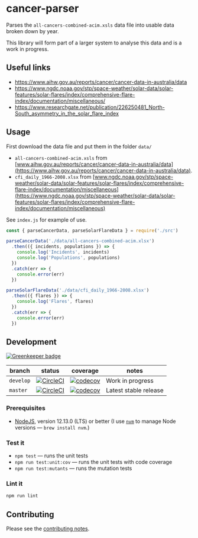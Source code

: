 # cancer-parser

Parses the `all-cancers-combined-acim.xsls` data file into usable data broken down by year.

This library will form part of a larger system to analyse this data and is a work in progress.

## Useful links

- https://www.aihw.gov.au/reports/cancer/cancer-data-in-australia/data
- https://www.ngdc.noaa.gov/stp/space-weather/solar-data/solar-features/solar-flares/index/comprehensive-flare-index/documentation/miscellaneous/
- https://www.researchgate.net/publication/226250481_North-South_asymmetry_in_the_solar_flare_index

## Usage

First download the data file and put them in the folder `data/`

- `all-cancers-combined-acim.xsls` from [www.aihw.gov.au/reports/cancer/cancer-data-in-australia/data](https://www.aihw.gov.au/reports/cancer/cancer-data-in-australia/data).
- `cfi_daily_1966-2008.xlsx` from [www.ngdc.noaa.gov/stp/space-weather/solar-data/solar-features/solar-flares/index/comprehensive-flare-index/documentation/miscellaneous](https://www.ngdc.noaa.gov/stp/space-weather/solar-data/solar-features/solar-flares/index/comprehensive-flare-index/documentation/miscellaneous)

See `index.js` for example of use.

```js
const { parseCancerData, parseSolarFlareData } = require('./src')

parseCancerData('./data/all-cancers-combined-acim.xlsx')
  .then(({ incidents, populations }) => {
    console.log('Incidents', incidents)
    console.log('Populations', populations)
  })
  .catch(err => {
    console.error(err)
  })

parseSolarFlareData('./data/cfi_daily_1966-2008.xlsx')
  .then(({ flares }) => {
    console.log('Flares', flares)
  })
  .catch(err => {
    console.error(err)
  })
```

## Development

[![Greenkeeper badge](https://badges.greenkeeper.io/industrieco/cancer-parser.svg)](https://greenkeeper.io/)

<!-- prettier-ignore -->
| branch | status | coverage | notes |
| ------ | ------ | -------- | ----- |
| `develop` | [![CircleCI](https://circleci.com/gh/industrieco/cancer-parser/tree/develop.svg?style=svg)](https://circleci.com/gh/industrieco/cancer-parser/tree/develop) | [![codecov](https://codecov.io/gh/industrieco/cancer-parser/branch/develop/graph/badge.svg)](https://codecov.io/gh/industrieco/cancer-parser) | Work in progress |
| `master` | [![CircleCI](https://circleci.com/gh/industrieco/cancer-parser/tree/master.svg?style=svg)](https://circleci.com/gh/industrieco/cancer-parser/tree/master) | [![codecov](https://codecov.io/gh/industrieco/cancer-parser/branch/master/graph/badge.svg)](https://codecov.io/gh/industrieco/cancer-parser) | Latest stable release |

### Prerequisites

- [NodeJS](htps://nodejs.org), version 12.13.0 (LTS) or better (I use [`nvm`](https://github.com/creationix/nvm) to manage Node versions — `brew install nvm`.)

### Test it

- `npm test` — runs the unit tests
- `npm run test:unit:cov` — runs the unit tests with code coverage
- `npm run test:mutants` — runs the mutation tests

### Lint it

```sh
npm run lint
```

## Contributing

Please see the [contributing notes](CONTRIBUTING.md).
